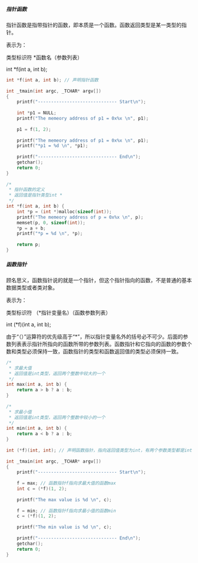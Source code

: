 ##### 指针函数

指针函数是指带指针的函数，即本质是一个函数。函数返回类型是某一类型的指针。

表示为：

类型标识符 *函数名（参数列表）

int *f(int a, int b);

```c++
int *f(int a, int b); // 声明指针函数  
  
int _tmain(int argc, _TCHAR* argv[])  
{  
    printf("------------------------------ Start\n");  
  
    int *p1 = NULL;  
    printf("The memeory address of p1 = 0x%x \n", p1);  
  
    p1 = f(1, 2);  
  
    printf("The memeory address of p1 = 0x%x \n", p1);  
    printf("*p1 = %d \n", *p1);  
  
    printf("------------------------------ End\n");  
    getchar();  
    return 0;  
}  
  
/* 
 * 指针函数的定义 
 * 返回值是指针类型int * 
 */  
int *f(int a, int b) {  
    int *p = (int *)malloc(sizeof(int));  
    printf("The memeory address of p = 0x%x \n", p);  
    memset(p, 0, sizeof(int));  
    *p = a + b;  
    printf("*p = %d \n", *p);  
  
    return p;  
}  
```



##### 函数指针

顾名思义，函数指针说的就是一个指针，但这个指针指向的函数，不是普通的基本数据类型或者类对象。

表示为：

类型标识符 （*指针变量名）（函数参数列表）

int (*f)(int a, int b);

​	由于“（）”运算符的优先级高于“*”，所以指针变量名外的括号必不可少。后面的参数列表表示指针所指向的函数所带的参数列表。函数指针和它指向的函数的参数个数和类型必须保持一致，函数指针的类型和函数返回值的类型必须保持一致。

```c++
/* 
 * 求最大值 
 * 返回值是int类型，返回两个整数中较大的一个 
 */  
int max(int a, int b) {  
    return a > b ? a : b;  
}  
  
/* 
 * 求最小值 
 * 返回值是int类型，返回两个整数中较小的一个 
 */  
int min(int a, int b) {  
    return a < b ? a : b;  
}  
  
int (*f)(int, int); // 声明函数指针，指向返回值类型为int，有两个参数类型都是int的函数  
  
int _tmain(int argc, _TCHAR* argv[])  
{  
    printf("------------------------------ Start\n");  
  
    f = max; // 函数指针f指向求最大值的函数max  
    int c = (*f)(1, 2);  
  
    printf("The max value is %d \n", c);  
  
    f = min; // 函数指针f指向求最小值的函数min  
    c = (*f)(1, 2);  
  
    printf("The min value is %d \n", c);  
  
    printf("------------------------------ End\n");  
    getchar();  
    return 0;  
}  
```

